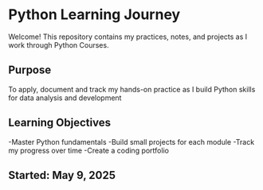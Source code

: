 # Python Learning Journey
Welcome! This repository contains my practices, notes, and projects as I work through Python Courses.

## Purpose
To  apply, document and track my hands-on practice as I build Python skills for data analysis and development

 ## Learning Objectives
-Master Python fundamentals
-Build small projects for each module
-Track my progress over time
-Create a coding portfolio

## Started: May 9, 2025 
